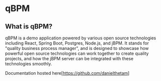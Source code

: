 # qBPM

## What is qBPM?
qBPM is a demo application powered by various open source technologies including React, Spring Boot, Postgres, Node.js, and jBPM. It stands for "quality business process manager", and is designed to showcase how powerful open source technologies can work together to create quality projects, and how the jBPM server can be integrated with these technologies smoothly. 

Documentation hosted here[https://github.com/danielthetam]

